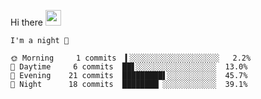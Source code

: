 Hi there <img src="https://media.giphy.com/media/hvRJCLFzcasrR4ia7z/giphy.gif" width="25px">

<!--START_SECTION:productive-box-in-readme-->
```text
I'm a night 🦉

🌞 Morning     1 commits  ▍░░░░░░░░░░░░░░░░░░░░   2.2%
🌆 Daytime     6 commits  ██▋░░░░░░░░░░░░░░░░░░  13.0%
🌃 Evening    21 commits  █████████▌░░░░░░░░░░░  45.7%
🌙 Night      18 commits  ████████▏░░░░░░░░░░░░  39.1%
```
<!--END_SECTION:productive-box-in-readme-->
